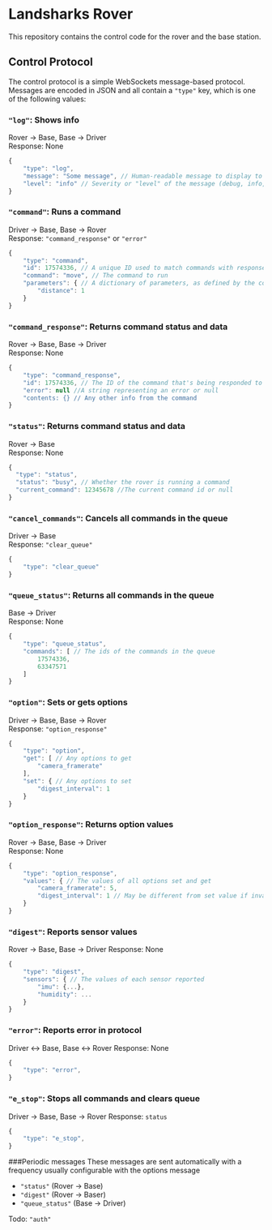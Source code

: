 # Landsharks Rover
This repository contains the control code for the rover and the base station.
## Control Protocol
The control protocol is a simple WebSockets message-based protocol. Messages are
encoded in JSON and all contain a `"type"` key, which is one of the following values:
### `"log"`: Shows info
Rover -> Base, Base -> Driver  
Response: None
```js
{
    "type": "log",
    "message": "Some message", // Human-readable message to display to the driver
    "level": "info" // Severity or "level" of the message (debug, info, warning, error)
}
```
### `"command"`: Runs a command
Driver -> Base, Base -> Rover  
Response: `"command_response"` or `"error"`
```js
{
    "type": "command",
    "id": 17574336, // A unique ID used to match commands with responses
    "command": "move", // The command to run
    "parameters": { // A dictionary of parameters, as defined by the command
        "distance": 1
    }
}
```
### `"command_response"`: Returns command status and data
Rover -> Base, Base -> Driver  
Response: None
```js
{
    "type": "command_response",
    "id": 17574336, // The ID of the command that's being responded to
    "error": null //A string representing an error or null
    "contents: {} // Any other info from the command
}
```
### `"status"`: Returns command status and data
Rover -> Base  
Response: None
```js
{
  "type": "status",
  "status": "busy", // Whether the rover is running a command
  "current_command": 12345678 //The current command id or null
}
```
### `"cancel_commands"`: Cancels all commands in the queue
Driver -> Base  
Response: `"clear_queue"`
```js
{
    "type": "clear_queue"
}
```
### `"queue_status"`: Returns all commands in the queue
Base -> Driver  
Response: None
```js
{
    "type": "queue_status",
    "commands": [ // The ids of the commands in the queue
        17574336,
        63347571
    ]
}
```
### `"option"`: Sets or gets options
Driver -> Base, Base -> Rover  
Response: `"option_response"`
```js
{
    "type": "option",
    "get": [ // Any options to get
        "camera_framerate"
    ],
    "set": { // Any options to set
        "digest_interval": 1
    }
}
```
### `"option_response"`: Returns option values
Rover -> Base, Base -> Driver  
Response: None
```js
{
    "type": "option_response",
    "values": { // The values of all options set and get
        "camera_framerate": 5,
        "digest_interval": 1 // May be different from set value if invalid
    }
}
```
### `"digest"`: Reports sensor values
Rover -> Base, Base -> Driver
Response: None
```js
{
    "type": "digest",
    "sensors": { // The values of each sensor reported
        "imu": {...},
        "humidity": ... 
    }
}
```
### `"error"`: Reports error in protocol
Driver <-> Base, Base <-> Rover
Response: None
```js
{
    "type": "error",
}
```
### `"e_stop"`: Stops all commands and clears queue
Driver -> Base, Base -> Rover
Response: `status`
```js
{
    "type": "e_stop",
}
```
###Periodic messages 
These messages are sent automatically with a frequency usually configurable with the options message
* `"status"` (Rover -> Base)
* `"digest"` (Rover -> Baser)
* `"queue_status"` (Base -> Driver)
  
Todo: `"auth"`